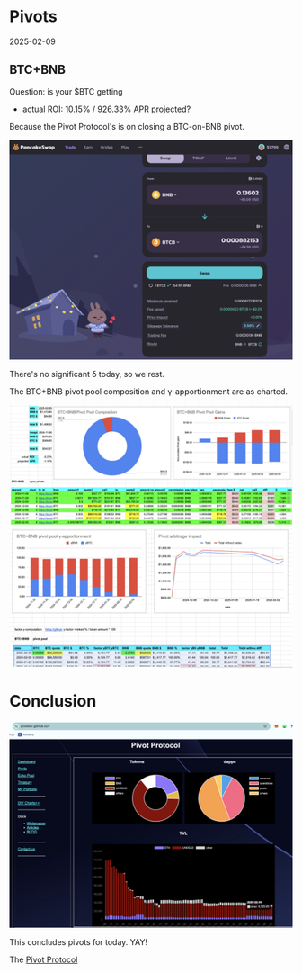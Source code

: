 # Pivots

2025-02-09

## BTC+BNB

Question: is your $BTC getting 

* actual ROI: 10.15% / 926.33% APR projected?

Because the Pivot Protocol's is on closing a BTC-on-BNB pivot. 

![Close BTC-on-BNB pivot](imgs/01a-close-btc-on-bnb.png)

There's no significant δ today, so we rest.

The BTC+BNB pivot pool composition and γ-apportionment are as charted.

![BTC+BNB composition](imgs/01b-comp.png)
![BTC+BNB γ-apportionment](imgs/01c-apport.png)

# Conclusion

![Pivot Protocol dashboard](imgs/02-dash.png)

This concludes pivots for today. YAY!

The [Pivot Protocol](https://pivoteur.github.io/#)
